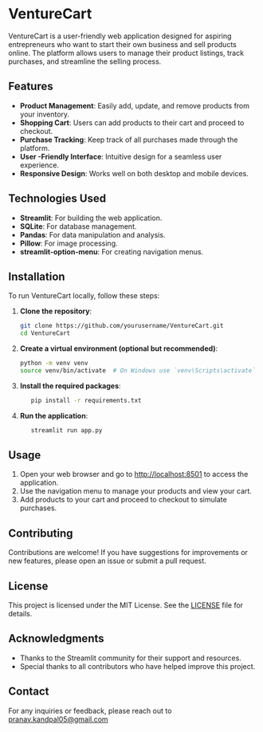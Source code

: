 # VentureCart

VentureCart is a user-friendly web application designed for aspiring entrepreneurs who want to start their own business and sell products online. The platform allows users to manage their product listings, track purchases, and streamline the selling process.

## Features

- **Product Management**: Easily add, update, and remove products from your inventory.
- **Shopping Cart**: Users can add products to their cart and proceed to checkout.
- **Purchase Tracking**: Keep track of all purchases made through the platform.
- **User -Friendly Interface**: Intuitive design for a seamless user experience.
- **Responsive Design**: Works well on both desktop and mobile devices.

## Technologies Used

- **Streamlit**: For building the web application.
- **SQLite**: For database management.
- **Pandas**: For data manipulation and analysis.
- **Pillow**: For image processing.
- **streamlit-option-menu**: For creating navigation menus.

## Installation

To run VentureCart locally, follow these steps:

1. **Clone the repository**:
   ```bash
   git clone https://github.com/yourusername/VentureCart.git
   cd VentureCart
2. **Create a virtual environment (optional but recommended)**:
   ```bash
   python -m venv venv
   source venv/bin/activate  # On Windows use `venv\Scripts\activate`
3. **Install the required packages**:
   ```bash
      pip install -r requirements.txt
4. **Run the application**:
   ```bash
      streamlit run app.py

## Usage

1. Open your web browser and go to [http://localhost:8501](http://localhost:8501) to access the application.
2. Use the navigation menu to manage your products and view your cart.
3. Add products to your cart and proceed to checkout to simulate purchases.

## Contributing

Contributions are welcome! If you have suggestions for improvements or new features, please open an issue or submit a pull request.

## License

This project is licensed under the MIT License. See the [LICENSE](LICENSE) file for details.

## Acknowledgments

- Thanks to the Streamlit community for their support and resources.
- Special thanks to all contributors who have helped improve this project.

## Contact

For any inquiries or feedback, please reach out to pranav.kandpal05@gmail.com


